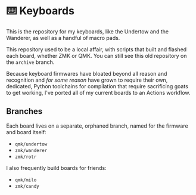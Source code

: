 # ⌨️ Keyboards

This is the repository for my keyboards, like the Undertow and the Wanderer, as well as a handful of macro pads.

This repository used to be a local affair, with scripts that built and flashed each board, whether ZMK or QMK.  You can still see this old repository on the `archive` branch.

Because keyboard firmwares have bloated beyond all reason and recognition and *for some reason* have grown to require their own, dedicated, Python toolchains for compilation that require sacrificing goats to get working, I've ported all of my current boards to an Actions workflow.

## Branches

Each board lives on a separate, orphaned branch, named for the firmware and board itself:

- `qmk/undertow`
- `zmk/wanderer`
- `zmk/rotr`

I also frequently build boards for friends:

- `qmk/milo`
- `zmk/candy`